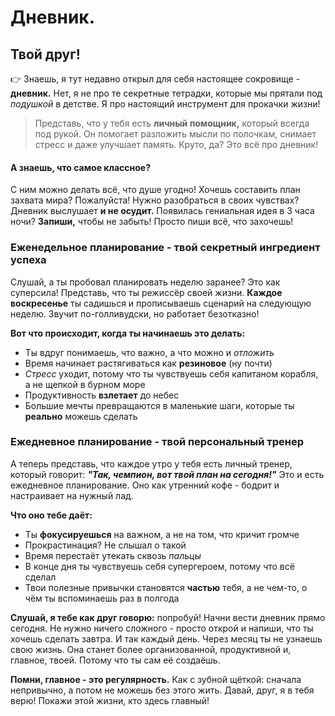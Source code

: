 # Дневник.

## Твой друг!

👉 Знаешь, я тут недавно открыл для себя настоящее сокровище - **дневник.** Нет, я не про те секретные тетрадки, которые мы прятали под _подушкой_ в детстве. Я про настоящий инструмент для прокачки жизни!

> Представь, что у тебя есть **личный помощник,** который всегда под рукой. Он помогает разложить мысли по полочкам, снимает стресс и даже улучшает память. Круто, да? Это всё про дневник!

#### А знаешь, что самое классное?

С ним можно делать всё, что душе угодно! Хочешь составить план захвата мира? Пожалуйста! Нужно разобраться в своих чувствах? Дневник выслушает **и не осудит.** Появилась гениальная идея в 3 часа ночи? **Запиши,** чтобы не забыть! Просто пиши всё, что захочешь!

### Еженедельное планирование - твой секретный ингредиент успеха

Слушай, а ты пробовал планировать неделю заранее? Это как суперсила! Представь, что ты режиссёр своей жизни. **Каждое воскресенье** ты садишься и прописываешь сценарий на следующую неделю. Звучит по-голливудски, но работает безотказно!

**Вот что происходит, когда ты начинаешь это делать:**

* Ты вдруг понимаешь, что важно, а что можно и _отложить_
* Время начинает растягиваться как **резиновое** (ну почти)
* _Стресс_ уходит, потому что ты чувствуешь себя капитаном корабля, а не щепкой в бурном море
* Продуктивность **взлетает** до небес
* Большие мечты превращаются в маленькие шаги, которые ты **реально** можешь сделать

### Ежедневное планирование - твой персональный тренер

А теперь представь, что каждое утро у тебя есть личный тренер, который говорит: _**"Так, чемпион, вот твой план на сегодня!"**_ Это и есть ежедневное планирование. Оно как утренний кофе - бодрит и настраивает на нужный лад.

**Что оно тебе даёт:**

* Ты **фокусируешься** на важном, а не на том, что кричит громче
* Прокрастинация? Не слышал о такой
* Время перестаёт утекать сквозь _пальцы_
* В конце дня ты чувствуешь себя супергероем, потому что всё сделал
* Твои полезные привычки становятся **частью** тебя, а не чем-то, о чём ты вспоминаешь раз в полгода

**Слушай, я тебе как друг говорю:** попробуй! Начни вести дневник прямо сегодня. Не нужно ничего сложного - просто открой и напиши, что ты хочешь сделать завтра. И так каждый день. Через месяц ты не узнаешь свою жизнь. Она станет более организованной, продуктивной и, главное, твоей. Потому что ты сам её создаёшь.

**Помни, главное - это регулярность.** Как с зубной щёткой: сначала непривычно, а потом не можешь без этого жить. Давай, друг, я в тебя верю! Покажи этой жизни, кто здесь главный!
